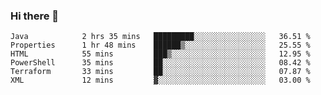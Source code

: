 ### Hi there 👋


<!--START_SECTION:waka-->

```text
Java            2 hrs 35 mins   █████████░░░░░░░░░░░░░░░░   36.51 %
Properties      1 hr 48 mins    ██████▒░░░░░░░░░░░░░░░░░░   25.55 %
HTML            55 mins         ███▒░░░░░░░░░░░░░░░░░░░░░   12.95 %
PowerShell      35 mins         ██░░░░░░░░░░░░░░░░░░░░░░░   08.42 %
Terraform       33 mins         ██░░░░░░░░░░░░░░░░░░░░░░░   07.87 %
XML             12 mins         ▓░░░░░░░░░░░░░░░░░░░░░░░░   03.00 %
```

<!--END_SECTION:waka-->

<!--
**ssrahul96/ssrahul96** is a ✨ _special_ ✨ repository because its `README.md` (this file) appears on your GitHub profile.

Here are some ideas to get you started:

- 🔭 I’m currently working on ...
- 🌱 I’m currently learning ...
- 👯 I’m looking to collaborate on ...
- 🤔 I’m looking for help with ...
- 💬 Ask me about ...
- 📫 How to reach me: ...
- 😄 Pronouns: ...
- ⚡ Fun fact: ...
-->
